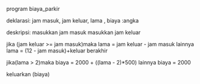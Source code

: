 program biaya_parkir

deklarasi:
jam masuk, jam keluar, lama , biaya :angka

deskripsi:
masukkan jam masuk
masukkan jam keluar

jika (jam keluar >= jam masuk)maka
    lama = jam keluar - jam masuk
  lainnya 
     lama = (12 - jam masuk)+keluar
  berakhir

jika(lama > 2)maka
    biaya = 2000 + ((lama - 2)*500)
  lainnya 
    biaya = 2000

  keluarkan (biaya)   
